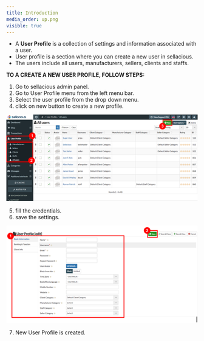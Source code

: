 ```yaml
---
title: Introduction
media_order: up.png
visible: true
---
```


* A **User Profile** is a collection of settings and information associated with a user.
* User profile is a section where you can create a new user in sellacious. 
* The users include  all users, manufacturers, sellers, clients and staffs.

**TO A CREATE A NEW USER PROFILE, FOLLOW STEPS:**

1. Go to sellacious admin panel.
2. Go to User Profile menu from the left menu bar.
3. Select the user profile from the drop down menu.
4. click on new button to create a new profile.

![](up.png)

5. fill the credentials.
6. save the settings.

![](up1.png)

7. New User Profile is created.


